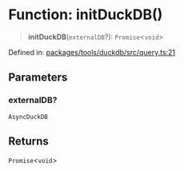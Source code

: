 # Function: initDuckDB()

> **initDuckDB**(`externalDB`?): `Promise`\<`void`\>

Defined in: [packages/tools/duckdb/src/query.ts:21](https://github.com/geodaopenjs/openassistant/blob/0a6a7e7306d75a25dc968b3117f04cb7bd613bec/packages/tools/duckdb/src/query.ts#L21)

## Parameters

### externalDB?

`AsyncDuckDB`

## Returns

`Promise`\<`void`\>
